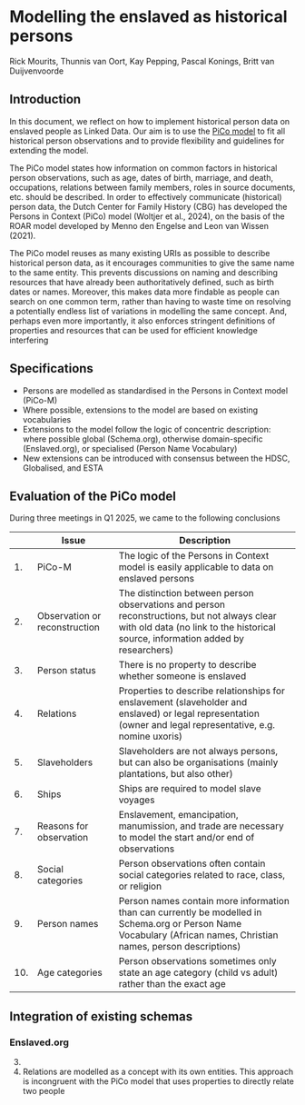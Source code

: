 # Modelling the enslaved as historical persons

Rick Mourits, Thunnis van Oort, Kay Pepping, Pascal Konings, Britt van Duijvenvoorde

## Introduction

In this document, we reflect on how to implement historical person data on enslaved people as Linked Data. Our aim is to use the [PiCo model](https://www.personsincontext.org) to fit all historical person observations  and to provide flexibility and guidelines for extending the model.

The PiCo model states how information on common factors in historical person observations, such as age, dates of birth, marriage, and death, occupations, relations between family members, roles in source documents, etc. should be described. In order to effectively communicate (historical) person data, the Dutch Center for Family History (CBG) has developed the Persons in Context (PiCo) model (Woltjer et al., 2024), on the basis of the ROAR model developed by Menno den Engelse and Leon van Wissen (2021). 

The PiCo model reuses as many existing URIs as possible to describe historical person data, as it encourages communities to give the same name to the same entity. This prevents discussions on naming and describing resources that have already been authoritatively defined, such as birth dates or names. Moreover, this makes data more findable as people can search on one common term, rather than having to waste time on resolving a potentially endless list of variations in modelling the same concept. And, perhaps even more importantly, it also enforces stringent definitions of properties and resources that can be used for efficient knowledge interfering

## Specifications
- Persons are modelled as standardised in the Persons in Context model (PiCo-M)
- Where possible, extensions to the model are based on existing vocabularies
- Extensions to the model follow the logic of concentric description: where possible global (Schema.org), otherwise domain-specific (Enslaved.org), or specialised (Person Name Vocabulary)
- New extensions can be introduced with consensus between the HDSC, Globalised, and ESTA

## Evaluation of the PiCo model
During three meetings in Q1 2025, we came to the following conclusions


| | Issue | Description	  | 
|--|-------|----------------|
| 1. | PiCo-M | The logic of the Persons in Context model is easily applicable to data on enslaved persons |
| 2. | Observation or reconstruction | The distinction between person observations and person reconstructions, but not always clear with old data (no link to the historical source, information added by researchers) |
| 3. | Person status | There is no property to describe whether someone is enslaved |
| 4. | Relations | Properties to describe relationships for enslavement (slaveholder and enslaved) or legal representation (owner and legal representative, e.g. nomine uxoris) |
| 5. | Slaveholders | Slaveholders are not always persons, but can also be organisations (mainly plantations, but also other) |
| 6. | Ships | Ships are required to model slave voyages |
| 7. | Reasons for observation | Enslavement, emancipation, manumission, and trade are necessary to model the start and/or end of observations |
| 8. | Social categories | Person observations often contain social categories related to race, class, or religion |
| 9. | Person names | Person names contain more information than can currently be modelled in Schema.org or Person Name Vocabulary (African names, Christian names, person descriptions) |
| 10. | Age categories | Person observations sometimes only state an age category (child vs adult) rather than the exact age |

## Integration of existing schemas

### Enslaved.org
3. 
4. Relations are modelled as a concept with its own entities. This approach is incongruent with the PiCo model that uses properties to directly relate two people
